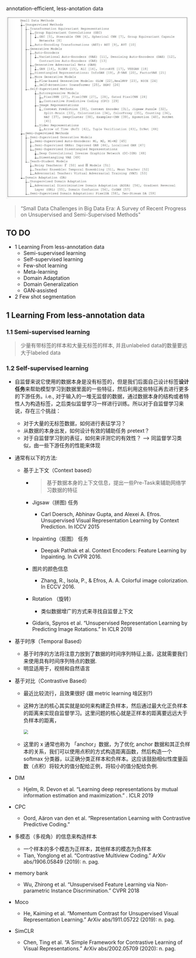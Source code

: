 annotation-efficient, less-anotation data

<img src="../imgs/small data.jpg" alt="small data" style="zoom:50%;" />

> “Small Data Challenges in Big Data Era: A Survey of Recent Progress on Unsupervised and Semi-Supervised Methods"

## TO DO

- 1 Learning From less-annotation data
  - Semi-supervised learning
  - Self-supervised learning
  - Few-shot learning
  - Meta-learning
  - Domain Adaptation
  - Domain Generalization
  - GAN-assisted
- 2 Few shot segmentation

## 1 Learning From less-annotation data

### 1.1 Semi-supervised learning

> 少量有带标签的样本和大量无标签的样本, 并且unlabeled data的数量要远大于labeled data

### 1.2 Self-supervised learning

- 自监督来说它使用的数据本身是没有标签的，但是我们后面自己设计标签**设计任务**来帮助模型学习到数据里面的一些特征，然后利用这些特征再去进行更多的下游任务。i.e., 对于输入的一堆无监督的数据，通过数据本身的结构或者特性人为构造标签，之后类似监督学习一样进行训练。所以对于自监督学习来说，存在三个挑战：

  - 对于大量的无标签数据，如何进行表征学习？
  - 从数据的本身出发，如何设计有效的辅助任务 pretext？
  - 对于自监督学习到的表征，如何来评测它的有效性？ --> 同监督学习类似，由一些下游任务的性能来体现

- 通常有以下的方法:

  - 基于上下文（Context based）

    - >  基于数据本身的上下文信息，提出一些Pre-Task来辅助网络学习数据的特征

    - Jigsaw（拼图) 任务

      - Carl Doersch, Abhinav Gupta, and Alexei A. Efros. Unsupervised Visual Representation Learning by Context Prediction. In ICCV 2015

    - Inpainting（抠图） 任务

      - Deepak Pathak et al. Context Encoders: Feature Learning by Inpainting. In CVPR 2016.

    - 图片的颜色信息
      
      - Zhang, R., Isola, P., & Efros, A. A. Colorful image colorization. In ECCV 2016.
    - Rotation （旋转）
      
      - 类似数据增广的方式来寻找自监督上下文
    - Gidaris, Spyros et al. “Unsupervised Representation Learning by Predicting Image Rotations.” In ICLR 2018
  
- 基于时序（Temporal Based）
  
    - 基于时序的方法将注意力放到了数据的时间序列特征上面，这就需要我们来使用具有时间序列特点的数据.
  - 明显适用于，视频和自然语言
  
- 基于对比（Contrastive Based）
  
  - 最近比较流行，且效果很好 (跟 metric learning 啥区别?)
  
  - 这种方法的核心其实就是如何来构建正负样本，然后通过最大化正负样本的距离来实现自监督学习。这里问题的核心就是正样本的距离要远远大于负样本的距离，
  
    <img src="https://img-blog.csdnimg.cn/20200531152750103.png" style="zoom:80%;" />
  
  - 这里的 x 通常也称为 「anchor」数据，为了优化 anchor 数据和其正负样本的关系，我们可以使用点积的方式构造距离函数，然后构造一个 softmax 分类器，以正确分类正样本和负样本。这应该鼓励相似性度量函数（点积）将较大的值分配给正例，将较小的值分配给负例.
  
- DIM
  
  - Hjelm, R. Devon et al. “Learning deep representations by mutual information estimation and maximization.” . ICLR 2019
  
- CPC
  
  - Oord, Aäron van den et al. “Representation Learning with Contrastive Predictive Coding.”
  
- 多模态（多视角）的信息来构造样本
  
    - 一个样本的多个模态为正样本，其他样本的模态为负样本 
  - Tian, Yonglong et al. “Contrastive Multiview Coding.” ArXiv abs/1906.05849 (2019): n. pag.
  
- memory bank
  
  - Wu, Zhirong et al. “Unsupervised Feature Learning via Non-parametric Instance Discrimination.” CVPR 2018
  
- Moco
  
  - He, Kaiming et al. “Momentum Contrast for Unsupervised Visual Representation Learning.” ArXiv abs/1911.05722 (2019): n. pag.
  
- SimCLR
  
    - Chen, Ting et al. “A Simple Framework for Contrastive Learning of Visual Representations.” ArXiv abs/2002.05709 (2020): n. pag.



